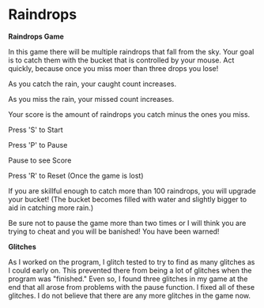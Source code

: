Raindrops
=========

**Raindrops Game**

In this game there will be multiple raindrops that fall from the sky.  Your goal is to catch them with the bucket that is controlled by your mouse.  Act quickly, because once you miss moer than three drops you lose! 


As you catch the rain, your caught count increases. 

As you miss the rain, your missed count increases.

Your score is the amount of raindrops you catch minus the ones you miss.


Press 'S' to Start

Press 'P' to Pause

Pause to see Score

Press 'R' to Reset (Once the game is lost)

If you are skillful enough to catch more than 100 raindrops, you will upgrade your bucket!  (The bucket becomes filled with water and slightly bigger to aid in catching more rain.)

Be sure not to pause the game more than two times or I will think you are trying to cheat and you will be banished!  You have been warned! 



**Glitches**

As I worked on the program, I glitch tested to try to find as many glitches as I could early on.  This prevented there from being a lot of glitches when the program was "finished."  Even so, I found three glitches in my game at the end that all arose from problems with the pause function.  I fixed all of these glitches.  I do not believe that there are any more glitches in the game now.
